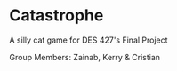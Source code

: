 # Catastrophe
 A silly cat game for DES 427's Final Project

 Group Members: Zainab, Kerry & Cristian
